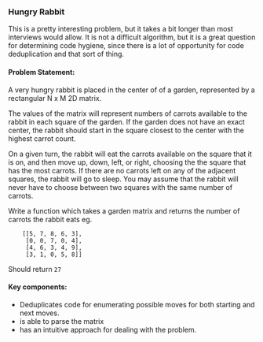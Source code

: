 ### Hungry Rabbit

This is a pretty interesting problem, but it takes a bit longer than most
interviews would allow. It is not a difficult algorithm, but it is a great
question for determining code hygiene, since there is a lot of opportunity for
code deduplication and that sort of thing.

#### Problem Statement:

A very hungry rabbit is placed in the center of of a garden, represented by a
rectangular N x M 2D matrix.

The values of the matrix will represent numbers of carrots available to the
rabbit in each square of the garden. If the garden does not have an exact
center, the rabbit should start in the square closest to the center with the
highest carrot count.

On a given turn, the rabbit will eat the carrots available on the square that it
is on, and then move up, down, left, or right, choosing the the square that has
the most carrots. If there are no carrots left on any of the adjacent squares,
the rabbit will go to sleep. You may assume that the rabbit will never have to
choose between two squares with the same number of carrots.

Write a function which takes a garden matrix and returns the number
of carrots the rabbit eats eg.

```
    [[5, 7, 8, 6, 3],
     [0, 0, 7, 0, 4],
     [4, 6, 3, 4, 9],
     [3, 1, 0, 5, 8]]
```

Should return `27`


#### Key components:

- Deduplicates code for enumerating possible moves for both starting and next moves.
- is able to parse the matrix
- has an intuitive approach for dealing with the problem.
